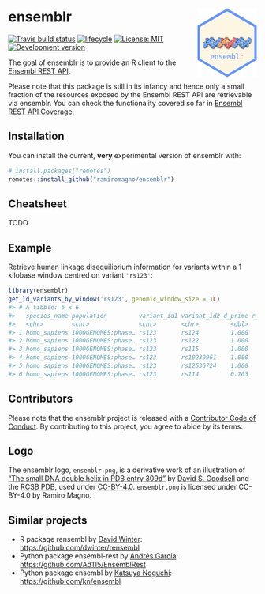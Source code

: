
<!-- README.md is generated from README.Rmd. Please edit that file -->

# ensemblr <img src='man/figures/logo.png' align="right" height="138.5" />

[![Travis build
status](https://travis-ci.org/ramiromagno/ensemblr.svg?branch=master)](https://travis-ci.org/ramiromagno/ensemblr)
[![lifecycle](https://img.shields.io/badge/lifecycle-experimental-orange.svg)](https://www.tidyverse.org/lifecycle/#experimental)
[![License:
MIT](https://img.shields.io/badge/License-MIT-yellow.svg)](https://opensource.org/licenses/MIT)
[![Development
version](https://img.shields.io/badge/devel-0.0.1-orange.svg)](https://github.com/ramiromagno/ensemblr)

The goal of ensemblr is to provide an R client to the [Ensembl REST
API](https://rest.ensembl.org/).

Please note that this package is still in its infancy and hence only a
small fraction of the resources exposed by the Ensembl REST API are
retrievable via ensemblr. You can check the functionality covered so far
in [Ensembl REST API
Coverage](https://rmagno.eu/ensemblr/articles/api_coverage.html).

## Installation

You can install the current, **very** experimental version of ensemblr
with:

``` r
# install.packages("remotes")
remotes::install_github("ramiromagno/ensemblr")
```

## Cheatsheet

TODO

## Example

Retrieve human linkage disequilibrium information for variants within a
1 kilobase window centred on variant `'rs123'`:

``` r
library(ensemblr)
get_ld_variants_by_window('rs123', genomic_window_size = 1L)
#> # A tibble: 6 x 6
#>   species_name population         variant_id1 variant_id2 d_prime r_squared
#>   <chr>        <chr>              <chr>       <chr>         <dbl>     <dbl>
#> 1 homo_sapiens 1000GENOMES:phase… rs123       rs124         1.000     0.722
#> 2 homo_sapiens 1000GENOMES:phase… rs123       rs122         1.000     0.722
#> 3 homo_sapiens 1000GENOMES:phase… rs123       rs115         1.000     0.721
#> 4 homo_sapiens 1000GENOMES:phase… rs123       rs10239961    1.000     0.255
#> 5 homo_sapiens 1000GENOMES:phase… rs123       rs12536724    1.000     0.255
#> 6 homo_sapiens 1000GENOMES:phase… rs123       rs114         0.703     0.475
```

## Contributors

Please note that the ensemblr project is released with a [Contributor
Code of Conduct](.github/CODE_OF_CONDUCT.md). By contributing to this
project, you agree to abide by its terms.

## Logo

The ensemblr logo, `ensemblr.png`, is a derivative work of an
illustration of [“The small DNA double helix in PDB entry
309d”](https://cdn.rcsb.org/pdb101/motm/tiff/119-DesignedDNACrystal_309d.tif)
by [David S. Goodsell](https://ccsb.scripps.edu/goodsell/) and the [RCSB
PDB](https://www.rcsb.org/), used under
[CC-BY-4.0](https://creativecommons.org/licenses/by/4.0/).
`ensemblr.png` is licensed under CC-BY-4.0 by Ramiro Magno.

## Similar projects

  - R package rensembl by [David Winter](http://david-winter.info/):
    <https://github.com/dwinter/rensembl>
  - Python package ensembl-rest by [Andrés
    García](https://agargar.wordpress.com/):
    <https://github.com/Ad115/EnsemblRest>
  - Python package ensembl by [Katsuya Noguchi](https://twitter.com/kn):
    <https://github.com/kn/ensembl>
